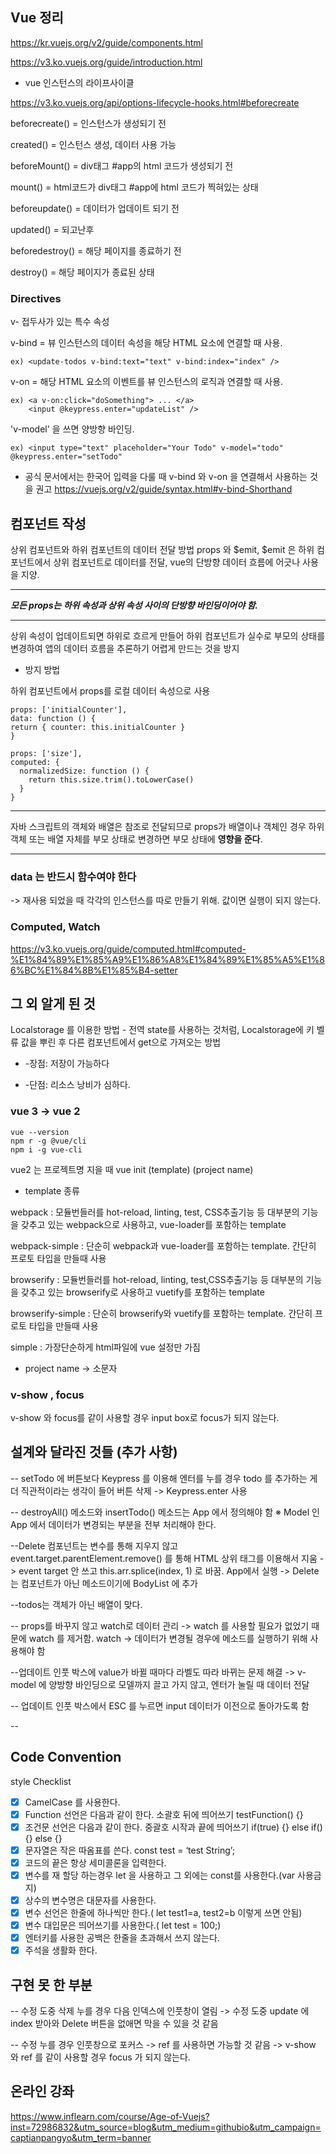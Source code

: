 

## Vue 정리

https://kr.vuejs.org/v2/guide/components.html

https://v3.ko.vuejs.org/guide/introduction.html

+ vue 인스턴스의 라이프사이클

https://v3.ko.vuejs.org/api/options-lifecycle-hooks.html#beforecreate

beforecreate() = 인스턴스가 생성되기 전

created() = 인스턴스 생성, 데이터 사용 가능

beforeMount() = div태그 #app의 html 코드가 생성되기 전

mount() = html코드가 div태그 #app에 html 코드가 찍혀있는 상태

beforeupdate() = 데이터가 업데이트 되기 전

updated() = 되고난후

beforedestroy() = 해당 페이지를 종료하기 전

destroy() = 해당 페이지가 종료된 상태


### Directives

v- 접두사가 있는 특수 속성

v-bind = 뷰 인스턴스의 데이터 속성을 해당 HTML 요소에 연결할 때 사용.

````
ex) <update-todos v-bind:text="text" v-bind:index="index" />
````

v-on = 해당 HTML 요소의 이벤트를 뷰 인스턴스의 로직과 연결할 때 사용.
````
ex) <a v-on:click="doSomething"> ... </a>
    <input @keypress.enter="updateList" />
````

'v-model' 을 쓰면 양방향 바인딩.
````
ex) <input type="text" placeholder="Your Todo" v-model="todo" @keypress.enter="setTodo"

````

- 공식 문서에서는 한국어 입력을 다룰 때 v-bind 와 v-on 을 연결해서 사용하는 것을 권고
https://vuejs.org/v2/guide/syntax.html#v-bind-Shorthand

## 컴포넌트 작성


상위 컴포넌트와 하위 컴포넌트의 데이터 전달 방법 props 와 $emit,
$emit 은 하위 컴포넌트에서 상위 컴포넌트로 데이터를 전달,
vue의 단방향 데이터 흐름에 어긋나 사용을 지양.

---
***모든 props는 하위 속성과 상위 속성 사이의 단방향 바인딩이어야 함.***

---
 상위 속성이 업데이트되면 하위로 흐르게 만들어 하위 컴포넌트가 실수로 부모의 상태를 변경하여 앱의 데이터 흐름을 추론하기 어렵게 만드는 것을 방지

* 방지 방법

하위 컴포넌트에서 props를 로컬 데이터 속성으로 사용

```
props: ['initialCounter'],
data: function () {
return { counter: this.initialCounter }
}
```
```
props: ['size'],
computed: {
  normalizedSize: function () {
    return this.size.trim().toLowerCase()
  }
}
```

---

자바 스크립트의 객체와 배열은 참조로 전달되므로 props가 배열이나 객체인 경우 하위 객체 또는 배열 자체를 부모 상태로 변경하면 부모 상태에 **영향을 준다**.

---

### data 는 반드시 함수여야 한다

-> 재사용 되었을 때 각각의 인스턴스를 따로 만들기 위해. 값이면 실행이 되지 않는다.

### Computed, Watch

https://v3.ko.vuejs.org/guide/computed.html#computed-%E1%84%89%E1%85%A9%E1%86%A8%E1%84%89%E1%85%A5%E1%86%BC%E1%84%8B%E1%85%B4-setter


## 그 외 알게 된 것

Localstorage 를 이용한 방법 - 전역 state를 사용하는 것처럼, Localstorage에 키 벨류 값을 뿌린 후 다른 컴포넌트에서 get으로 가져오는 방법
* -장점: 저장이 가능하다

* -단점: 리소스 낭비가 심하다.

### vue 3 -> vue 2

````
vue --version
npm r -g @vue/cli
npm i -g vue-cli
````

vue2 는 프로젝트명 지을 때
vue init (template) (project name)

+ template 종류

webpack : 모듈번들러를 hot-reload, linting, test, CSS추출기능 등 대부분의 기능을 갖추고 있는 webpack으로 사용하고, vue-loader를 포함하는 template


webpack-simple : 단순히 webpack과 vue-loader를 포함하는 template. 간단히 프로토 타입을 만들때 사용


browserify : 모듈번들러를 hot-reload, linting, test,CSS추출기능 등 대부분의 기능을 갖추고 있는 browserify로 사용하고 vuetify를 포함하는 template


browserify-simple : 단순히 browserify와 vuetify를 포함하는 template. 간단히 프로토 타입을 만들때 사용


simple : 가장단순하게 html파일에 vue 설정만 가짐

+ project name -> 소문자


### v-show , focus

v-show 와 focus를 같이 사용할 경우 input box로 focus가 되지 않는다.


##  설계와 달라진 것들 (추가 사항)

-- setTodo 에 버튼보다 Keypress 를 이용해 엔터를 누를 경우 todo 를 추가하는 게 더 직관적이라는 생각이 들어 버튼 삭제
    -> Keypress.enter 사용

-- destroyAll() 메소드와 insertTodo() 메소드는 App 에서 정의해야 함
 ※ Model 인 App 에서 데이터가 변경되는 부분을 전부 처리해야 한다.

--Delete 컴포넌트는 변수를 통해 지우지 않고 event.target.parentElement.remove() 를 통해 HTML 상위 태그를 이용해서 지움
    -> event target 안 쓰고 this.arr.splice(index, 1) 로 바꿈. App에서 실행
    -> Delete는 컴포넌트가 아닌 메소드이기에 BodyList 에 추가

--todos는 객체가 아닌 배열이 맞다.

-- props를 바꾸지 않고 watch로 데이터 관리
   -> watch 를 사용할 필요가 없었기 때문에 watch 를 제거함. watch -> 데이터가 변경될 경우에 메소드를 실행하기 위해 사용해야 함

--업데이트 인풋 박스에 value가 바뀔 때마다 라벨도 따라 바뀌는 문제 해결
  -> v-model 에 양방향 바인딩으로 모델까지 끌고 가지 않고, 엔터가 눌릴 때 데이터 전달

-- 업데이트 인풋 박스에서 ESC 를 누르면 input 데이터가 이전으로 돌아가도록 함

--

## Code Convention

style Checklist

- [x]  CamelCase 를 사용한다.
- [x]  Function 선언은 다음과 같이 한다. 소괄호 뒤에 띄어쓰기 testFunction() {}
- [x]  조건문 선언은 다음과 같이 한다. 중괄호 시작과 끝에 띄어쓰기 if(true) {} else if() {} else {}
- [x]  문자열은 작은 따옴표를 쓴다. const test = ‘test String’;
- [x]  코드의 끝은 항상 세미콜론을 입력한다.
- [x]  변수를 재 할당 하는경우 let 을 사용하고 그 외에는 const를 사용한다.(var 사용금지)
- [x]  상수의 변수명은 대문자를 사용한다.
- [x]  변수 선언은 한줄에 하나씩만 한다.( let test1=a, test2=b 이렇게 쓰면 안됨)
- [x]  변수 대입문은 띄어쓰기를 사용한다.( let test = 100;)
- [x]  엔터키를 사용한 공백은 한줄을 초과해서 쓰지 않는다.
- [x]  주석을 생활화 한다.

## 구현 못 한 부분

-- 수정 도중 삭제 누를 경우 다음 인덱스에 인풋창이 열림
 -> 수정 도중 update 에 index 받아와 Delete 버튼을 없애면 막을 수 있을 것 같음

-- 수정 누를 경우 인풋창으로 포커스
 -> ref 를 사용하면 가능할 것 같음
   -> v-show 와 ref 를 같이 사용할 경우 focus 가 되지 않는다.

## 온라인 강좌

https://www.inflearn.com/course/Age-of-Vuejs?inst=72986832&utm_source=blog&utm_medium=githubio&utm_campaign=captianpangyo&utm_term=banner


